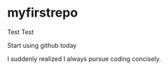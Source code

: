 # myfirstrepo
Test Test

Start using github today

I suddenly realized I always pursue coding concisely.
